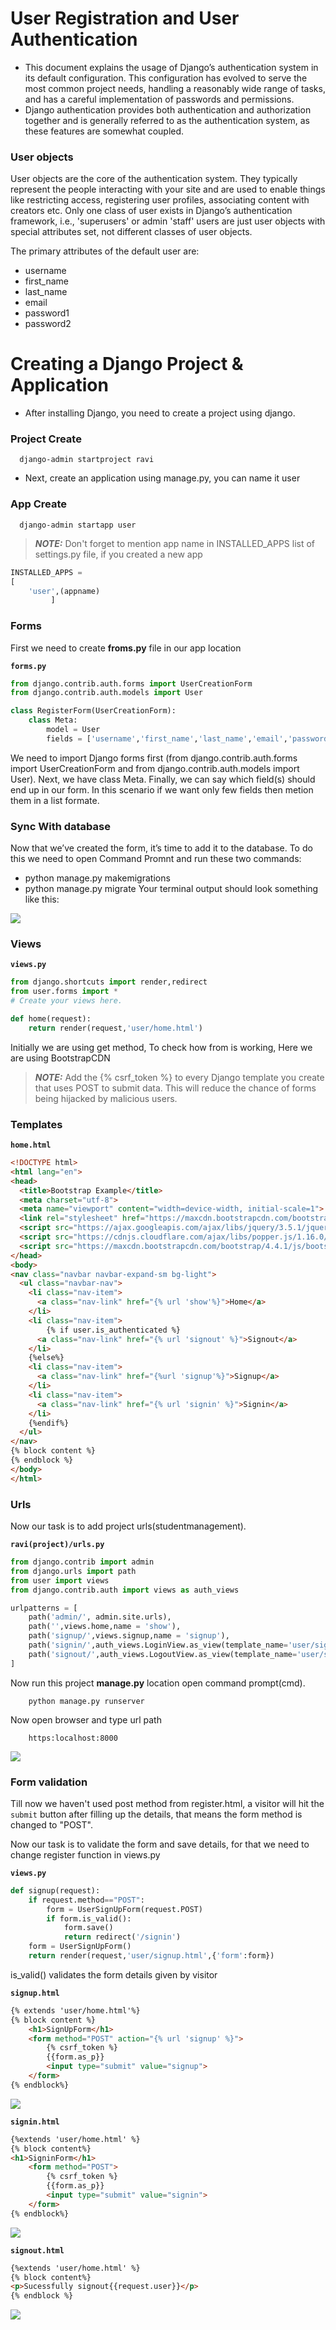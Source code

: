 # User Registration and User Authentication

- This document explains the usage of Django’s authentication system in its default configuration. This configuration has evolved to serve the most common project needs, handling a reasonably wide range of tasks, and has a careful implementation of passwords and permissions.
- Django authentication provides both authentication and authorization together and is generally referred to as the authentication system, as these features are somewhat coupled.

### User objects
User objects are the core of the authentication system. They typically represent the people interacting with your site and are used to enable things like restricting access, registering user profiles, associating content with creators etc. Only one class of user exists in Django’s authentication framework, i.e., 'superusers' or admin 'staff' users are just user objects with special attributes set, not different classes of user objects.

The primary attributes of the default user are:
- username
- first_name
- last_name
- email
- password1
- password2

# Creating a Django Project & Application

- After installing Django, you need to create a project using django.

### Project Create
```
  django-admin startproject ravi
```
- Next, create an application using manage.py, you can name it user

### App Create
```
  django-admin startapp user
```
> **_NOTE:_** Don't forget to mention app name in INSTALLED_APPS list of settings.py file, if you created a new app

```python
INSTALLED_APPS = 
[
    'user',(appname)
         ]
```
### Forms     
First we need to create **froms.py** file in our app location

**`forms.py`**
```python
from django.contrib.auth.forms import UserCreationForm
from django.contrib.auth.models import User

class RegisterForm(UserCreationForm):
	class Meta:
		model = User
		fields = ['username','first_name','last_name','email','password1','password2']
```
We need to import Django forms first (from django.contrib.auth.forms import UserCreationForm and from django.contrib.auth.models import User). Next, we have class Meta. Finally, we can say which field(s) should end up in our form. In this scenario if we want only few fields then metion them in a list formate.

### Sync With database

Now that we’ve created the form, it’s time to add it to the database. To do this we need to open Command Promnt and run these two commands: 
-	python manage.py makemigrations 
-	python manage.py migrate
Your terminal output should look something like this:

<img src="docmi.JPG">

### Views
**`views.py`**
```python
from django.shortcuts import render,redirect
from user.forms import *
# Create your views here.

def home(request):
	return render(request,'user/home.html')
```

Initially we are using get method, To check how from is working, Here we are using BootstrapCDN
> **_NOTE:_** Add the {% csrf_token %} to every Django template you create that uses POST to submit data. This will reduce the chance of forms being hijacked by malicious users.

### Templates

**`home.html`**

```html
<!DOCTYPE html>
<html lang="en">
<head>
  <title>Bootstrap Example</title>
  <meta charset="utf-8">
  <meta name="viewport" content="width=device-width, initial-scale=1">
  <link rel="stylesheet" href="https://maxcdn.bootstrapcdn.com/bootstrap/4.4.1/css/bootstrap.min.css">
  <script src="https://ajax.googleapis.com/ajax/libs/jquery/3.5.1/jquery.min.js"></script>
  <script src="https://cdnjs.cloudflare.com/ajax/libs/popper.js/1.16.0/umd/popper.min.js"></script>
  <script src="https://maxcdn.bootstrapcdn.com/bootstrap/4.4.1/js/bootstrap.min.js"></script>
</head>
<body>
<nav class="navbar navbar-expand-sm bg-light">
  <ul class="navbar-nav">
    <li class="nav-item">
      <a class="nav-link" href="{% url 'show'%}">Home</a>
    </li>
    <li class="nav-item">
    	{% if user.is_authenticated %}
      <a class="nav-link" href="{% url 'signout' %}">Signout</a>
    </li>
    {%else%}
    <li class="nav-item">
      <a class="nav-link" href="{%url 'signup'%}">Signup</a>
    </li>
    <li class="nav-item">
      <a class="nav-link" href="{% url 'signin' %}">Signin</a>
    </li>
    {%endif%}
  </ul>
</nav>
{% block content %}
{% endblock %}
</body>
</html>
```

### Urls

Now our task is to add project urls(studentmanagement).

**`ravi(project)/urls.py`**
```python
from django.contrib import admin
from django.urls import path
from user import views
from django.contrib.auth import views as auth_views

urlpatterns = [
    path('admin/', admin.site.urls),
    path('',views.home,name = 'show'),
    path('signup/',views.signup,name = 'signup'),
    path('signin/',auth_views.LoginView.as_view(template_name='user/signin.html'),name = 'signin'),
    path('signout/',auth_views.LogoutView.as_view(template_name='user/signout.html'),name = 'signout'),
]
```

Now run this project **manage.py** location open command prompt(cmd).

```
	python manage.py runserver
```
Now open browser and type url path
```
	https:localhost:8000
```

<img src ="home.JPG">



### Form validation
Till now we haven't used post method from register.html, a visitor will hit the `submit` button after filling up the details, that means the form method is changed to "POST".

Now our task is to validate the form and save details, for that we need to change register function in views.py 

**`views.py`**
``` python
def signup(request):
	if request.method=="POST":
		form = UserSignUpForm(request.POST)
		if form.is_valid():
			form.save()
			return redirect('/signin')
	form = UserSignUpForm()
	return render(request,'user/signup.html',{'form':form})
```
is_valid() validates the form details given by visitor

**`signup.html`**

```html
{% extends 'user/home.html'%}
{% block content %}
	<h1>SignUpForm</h1>
	<form method="POST" action="{% url 'signup' %}">
		{% csrf_token %}
		{{form.as_p}}
		<input type="submit" value="signup">
	</form>
{% endblock%}
```
<img src ="signup.JPG">

**`signin.html`**

```html
{%extends 'user/home.html' %}
{% block content%}
<h1>SigninForm</h1>
	<form method="POST">
		{% csrf_token %}
		{{form.as_p}}
		<input type="submit" value="signin">
	</form>
{% endblock%} 
```
<img src ="signin.JPG">

**`signout.html`**

```html
{%extends 'user/home.html' %}
{% block content%}
<p>Sucessfully signout{{request.user}}</p>
{% endblock %}
```
<img src ="signout.JPG">
